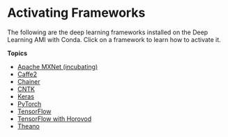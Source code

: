 # Activating Frameworks<a name="activating"></a>

The following are the deep learning frameworks installed on the Deep Learning AMI with Conda\. Click on a framework to learn how to activate it\.

**Topics**
+ [Apache MXNet \(incubating\)](tutorial-mxnet.md)
+ [Caffe2](tutorial-caffe2.md)
+ [Chainer](activate-chainer.md)
+ [CNTK](tutorial-cntk.md)
+ [Keras](tutorial-keras.md)
+ [PyTorch](tutorial-pytorch.md)
+ [TensorFlow](tutorial-tensorflow.md)
+ [TensorFlow with Horovod](activate-horovod.md)
+ [Theano](tutorial-theano.md)